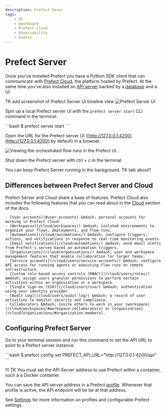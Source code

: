 ```yaml
---
description: Prefect Sever
tags:
    - UI
    - dashboard
    - Prefect Cloud
    - Observability
    - Events
---
```


# Prefect Server

Once you've installed Prefect you have a Python SDK client that can communicate with [Prefect Cloud](https://app.prefect.cloud), the platform hosted by Prefect. At the same time you've also installed an [API server](/api-ref/) backed by a [database](/concepts/database/) and a UI.

TK add screenshot of Prefect Server UI timeline view
![Prefect Server UI](/img/timeline-view-server-ui.png)

Spin up a local Prefect server UI with the `prefect server start` CLI command in the terminal:

<div class="terminal">
```bash
$ prefect server start
```
</div>

Open the URL for the Prefect server UI ([http://127.0.0.1:4200](http://127.0.0.1:4200) by default) in a browser. 

![Viewing the orchestrated flow runs in the Prefect UI.](../img/tutorials/first-steps-ui.png)

Shut down the Prefect server with <kdb> ctrl </kbd> + <kdb> c </kbd> in the terminal.

You can keep Prefect Server running in the background. TK talk about? 

## Differences between Prefect Server and Cloud

Prefect Server and Cloud share a base of features. Prefect Cloud also includes the following features that you can read about in the [Cloud](../../cloud/) section of the docs. 

    - [User accounts](#user-accounts) &mdash; personal accounts for working in Prefect Cloud. 
    - [Workspaces](/cloud/workspaces/) &mdash; isolated environments to organize your flows, deployments, and flow runs.
    - [Automations](/cloud/automations/) &mdash; configure triggers, actions, and notifications in response to real-time monitoring events.
    - [Email notifications](/cloud/automations/) &mdash; send email alerts from Prefect's serves based on automation triggers.
    - [Organizations](/cloud/organizations/) &mdash; user and workspace management features that enable collaboration for larger teams.
    - [Service accounts](/cloud/users/service-accounts/) &mdash; configure API access for running agents or executing flow runs on remote infrastructure.
    - [Custom role-based access controls (RBAC)](/cloud/users/roles/) &mdash; assign users granular permissions to perform certain activities within an organization or a workspace.
    - [Single Sign-on (SSO)](/cloud/users/sso/) &mdash; authentication using your identity provider.
    - [Audit Log](/cloud/users/audit-log/) &mdash; a record of user activities to monitor security and compliance.
    - Collaborators &mdash; invite others to work in your [workspace](/cloud/workspaces/#workspace-collaborators) or [organization](/cloud/organizations/#organization-members).


## Configuring Prefect Server

Go to your terminal session and run this command to set the API URL to point to a Prefect server instance:

<div class='terminal'>
```bash
$ prefect config set PREFECT_API_URL="http://127.0.0.1:4200/api"
```
</div>

!!! TK
You must set the API Server address to use Prefect within a container, such a a Docker container. 

You can save the API server address in a Prefect [profile](). Whenever that profile is acitve, the API endpoint will be be at that address.

See [Settings]() for more information on profiles and configurable Prefect settings.